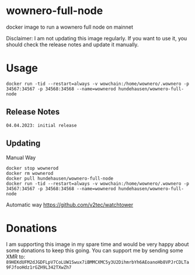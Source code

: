 # wownero-full-node

docker image to run a wownero full node on mainnet

Disclaimer: I am not updating this image regularly. If you want to use it, you should check the release notes and update it manually.

# Usage

`docker run -tid --restart=always -v wowchain:/home/wownero/.wownero -p 34567:34567 -p 34568:34568 --name=wownerod hundehausen/wownero-full-node`

## Release Notes
```
04.04.2023: initial release
```

## Updating
Manual Way
```
docker stop wownerod
docker rm wownerod
docker pull hundehausen/wownero-full-node
docker run -tid --restart=always -v wowchain:/home/wownero/.wownero -p 34567:34567 -p 34568:34568 --name=wownerod hundehausen/wownero-full-node
```

Automatic way
https://github.com/v2tec/watchtower

# Donations

I am supporting this image in my spare time and would be very happy about some donations to keep this going. You can support me by sending some XMR to: `89HEKdUFM2dJGDFLpV7CoLUW1Swux7iBMMCXMC5y3U2DihmrbYh6AEoanoHb8VPJrCDLTa9FJfooHdz1rGZH9L342TXwZh7`
